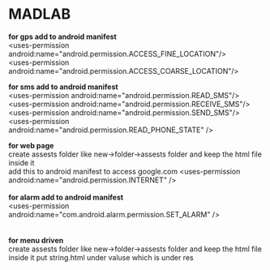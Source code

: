 # MADLAB

<b>for gps add to android manifest</b><br>
\<uses-permission android:name="android.permission.ACCESS_FINE_LOCATION"/> <br>
\<uses-permission android:name="android.permission.ACCESS_COARSE_LOCATION"/>

<b>for sms add to android manifest</b><br>
  \<uses-permission android:name="android.permission.READ_SMS"/><br>
  \<uses-permission android:name="android.permission.RECEIVE_SMS"/><br>
  \<uses-permission android:name="android.permission.SEND_SMS"/><br>
 \<uses-permission android:name="android.permission.READ_PHONE_STATE" />

  <b>for web page</b><br>
create assests folder like new->folder->assests folder and keep the html file inside it<br>
add this to android manifest to access google.com \<uses-permission android:name="android.permission.INTERNET" /><br><br>
<b>for alarm add to android manifest</b><br>
    \<uses-permission android:name="com.android.alarm.permission.SET_ALARM" /> <br><br><br>
  <b>for menu driven</b><br>
create assests folder like new->folder->assests folder and keep the html file inside it
put string.html under valuse which is under res
